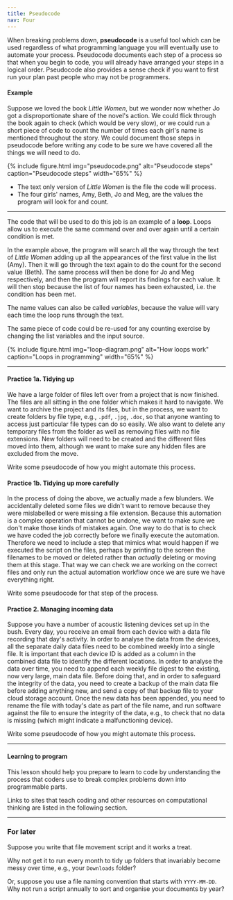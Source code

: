 ```yaml
---
title: Pseudocode
nav: Four
---
```


When breaking problems down, **pseudocode** is a useful tool which can be used regardless of what programming language you will eventually use to automate your process. Pseudocode documents each step of a process so that when you begin to code, you will already have arranged your steps in a logical order. Pseudocode also provides a sense check if you want to first run your plan past people who may not be programmers. 

#### Example

Suppose we loved the book *Little Women*, but we wonder now whether Jo got a disproportionate share of the novel's action. We could flick through the book again to check (which would be very slow), or we could run a short piece of code to count the number of times each girl's name is mentioned throughout the story. We could document those steps in pseudocode before writing any code to be sure we have covered all the things we will need to do. 

{% include figure.html img="pseudocode.png" alt="Pseudocode steps" caption="Pseudocode steps" width="65%" %}

- The text only version of *Little Women* is the file the code will process.   
- The four girls' names, Amy, Beth, Jo and Meg, are the values the program will look for and count.
  
---------

The code that will be used to do this job is an example of a **loop**. Loops allow us to execute the same command over and over again until a certain condition is met. 

In the example above, the program will search all the way through the text of *Little Women* adding up all the appearances of the first value in the list (Amy). Then it will go through the text again to do the count for the second value (Beth). The same process will then be done for Jo and Meg respectively, and then the program will report its findings for each value. It will then stop because the list of four names has been exhausted, i.e. the condition has been met. 

The name values can also be called *variables*, because the value will vary each time the loop runs through the text.

The same piece of code could be re-used for any counting exercise by changing the list variables and the input source.

{% include figure.html img="loop-diagram.png" alt="How loops work" caption="Loops in programming" width="65%" %}

---------

#### Practice 1a. Tidying up

We have a large folder of files left over from a project that is now finished. The files are all sitting in the one folder which makes it hard to navigate. We want to archive the project and its files, but in the process, we want to create folders by file type, e.g., `.pdf`, `.jpg`, `.doc`, so that anyone wanting to access just particular file types can do so easily. We also want to delete any temporary files from the folder as well as removing files with no file extensions. New folders will need to be created and the different files moved into them, although we want to make sure any hidden files are excluded from the move. 

Write some pseudocode of how you might automate this process.

#### Practice 1b. Tidying up more carefully

In the process of doing the above, we actually made a few blunders. We accidentally deleted some files we didn't want to remove because they were mislabelled or were missing a file extension. Because this automation is a complex operation that cannot be undone, we want to make sure we don't make those kinds of mistakes again. One way to do that is to check we have coded the job correctly before we finally execute the automation. Therefore we need to include a step that mimics what would happen if we executed the script on the files, perhaps by printing to the screen the filenames to be moved or deleted rather than *actually* deleting or moving them at this stage. That way we can check we are working on the correct files and only run the actual automation workflow once we are sure we have everything right.

Write some pseudocode for that step of the process.

#### Practice 2. Managing incoming data

Suppose you have a number of acoustic listening devices set up in the bush. Every day, you receive an email from each device with a data file recording that day's activity. In order to analyse the data from the devices, all the separate daily data files need to be combined weekly into a single file. It is important that each device ID is added as a column in the combined data file to identify the different locations. In order to analyse the data over time, you need to append each weekly file digest to the existing, now very large, main data file. Before doing that, and in order to safeguard the integrity of the data, you need to create a backup of the main data file before adding anything new, and send a copy of that backup file to your cloud storage account. Once the new data has been appended, you need to rename the file with today's date as part of the file name, and run software against the file to ensure the integrity of the data, e.g., to check that no data is missing (which might indicate a malfunctioning device).

Write some pseudocode of how you might automate this process.

-------------------

#### Learning to program

This lesson should help you prepare to learn to code by understanding the process that coders use to break complex problems down into programmable parts. 

Links to sites that teach coding and other resources on computational thinking are listed in the following section. 

---------

### For later

Suppose you write that file movement script and it works a treat. 

Why not get it to run every month to tidy up folders that invariably become messy over time, e.g., your `Downloads` folder? 

Or, suppose you use a file naming convention that starts with `YYYY-MM-DD`. Why not run a script annually to sort and organise your documents by year? 
